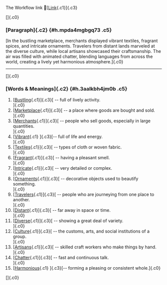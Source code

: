 The Workflow link
👏[[Link](https://www.google.com/url?q=http://www.google.com&sa=D&source=editors&ust=1761265118409855&usg=AOvVaw3lb4D9zWkNho41NP4VH0MM){.c1}]{.c3}

[]{.c0}

### [Paragraph]{.c2} {#h.mpda4mgbgq73 .c5}

[In the bustling marketplace, merchants displayed vibrant textiles,
fragrant spices, and intricate ornaments. Travelers from distant lands
marveled at the diverse culture, while local artisans showcased their
craftsmanship. The air was filled with animated chatter, blending
languages from across the world, creating a lively yet harmonious
atmosphere.]{.c0}

------------------------------------------------------------------------

[]{.c0}

### [Words & Meanings]{.c2} {#h.3aalkbh4jm0b .c5}

1.  [[Bustling](https://www.google.com/url?q=http://www.google.com&sa=D&source=editors&ust=1761265118410487&usg=AOvVaw39-KO1GOSFHh7EOC0hhE9M){.c1}]{.c3}[ --
    full of lively activity.\
    ]{.c0}
2.  [[Marketplace](https://www.google.com/url?q=http://www.google.com&sa=D&source=editors&ust=1761265118410603&usg=AOvVaw1No_s8ouf-SmHF9_NdcSd0){.c1}]{.c3}[ --
    a place where goods are bought and sold.\
    ]{.c0}
3.  [[Merchants](https://www.google.com/url?q=http://www.google.com&sa=D&source=editors&ust=1761265118410713&usg=AOvVaw2PfKt4KOiRFmH2W8AhvGzB){.c1}]{.c3}[ --
    people who sell goods, especially in large quantities.\
    ]{.c0}
4.  [[Vibrant](https://www.google.com/url?q=http://www.google.com&sa=D&source=editors&ust=1761265118410834&usg=AOvVaw34yZq6CGiffz4YdJ-k5rvH){.c1}
    ]{.c3}[-- full of life and energy.\
    ]{.c0}
5.  [[Textiles](https://www.google.com/url?q=http://www.google.com&sa=D&source=editors&ust=1761265118410927&usg=AOvVaw3uJVaQ5e7AqQtg6v7jgLR6){.c1}]{.c3}[ --
    types of cloth or woven fabric.\
    ]{.c0}
6.  [[Fragrant](https://www.google.com/url?q=http://www.google.com&sa=D&source=editors&ust=1761265118411027&usg=AOvVaw2b94eDuaqOTmlMvaY6v6ZX){.c1}]{.c3}[ --
    having a pleasant smell.\
    ]{.c0}
7.  [[Intricate](https://www.google.com/url?q=http://www.google.com&sa=D&source=editors&ust=1761265118411153&usg=AOvVaw2c9-TSz4XZpzDOGX9aMvkv){.c1}]{.c3}[ --
    very detailed or complex.\
    ]{.c0}
8.  [[Ornaments](https://www.google.com/url?q=http://www.google.com&sa=D&source=editors&ust=1761265118411251&usg=AOvVaw2FLlvr_znY3k1V8AQ8p0iZ){.c1}]{.c3}[ --
    decorative objects used to beautify something.\
    ]{.c0}
9.  [[Travelers](https://www.google.com/url?q=http://www.google.com&sa=D&source=editors&ust=1761265118411366&usg=AOvVaw1Bvn4_xyHrLJmQe3BayGpA){.c1}]{.c3}[ --
    people who are journeying from one place to another.\
    ]{.c0}
10. [[Distant](https://www.google.com/url?q=http://www.google.com&sa=D&source=editors&ust=1761265118411486&usg=AOvVaw0_4FXedhF7gxRR1Tr63_tx){.c1}]{.c3}[ --
    far away in space or time.\
    ]{.c0}
11. [[Diverse](https://www.google.com/url?q=http://www.google.com&sa=D&source=editors&ust=1761265118411583&usg=AOvVaw3aoKvc15vG9XgDfcE35-nz){.c1}]{.c3}[ --
    showing a great deal of variety.\
    ]{.c0}
12. [[Culture](https://www.google.com/url?q=http://www.google.com&sa=D&source=editors&ust=1761265118411682&usg=AOvVaw1OXp4BBVXqCW7VXQjcPhOF){.c1}]{.c3}[ --
    the customs, arts, and social institutions of a group.\
    ]{.c0}
13. [[Artisans](https://www.google.com/url?q=http://www.google.com&sa=D&source=editors&ust=1761265118411802&usg=AOvVaw3iVlJVVUjMxxO2i3plWiJi){.c1}]{.c3}[ --
    skilled craft workers who make things by hand.\
    ]{.c0}
14. [[Chatter](https://www.google.com/url?q=http://www.google.com&sa=D&source=editors&ust=1761265118411916&usg=AOvVaw0DSB66RymGL6K7dJrn0ANg){.c1}]{.c3}[ --
    fast and continuous talk.\
    ]{.c0}
15. [[Harmonious](https://www.google.com/url?q=http://www.google.com&sa=D&source=editors&ust=1761265118412012&usg=AOvVaw26VsQfd6e8FsmmmpDtXXoW){.c1}
    ]{.c3}[-- forming a pleasing or consistent whole.]{.c0}

[]{.c0}
